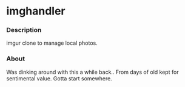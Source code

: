 imghandler
==========

### Description
imgur clone to manage local photos.

### About
Was dinking around with this a while back.. From days of old kept for sentimental value. Gotta start somewhere.